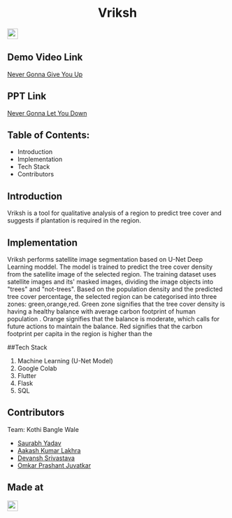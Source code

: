<h1 align="center"> Vriksh </h1>
<p align="center">
  </p>
  
<a href="https://hack36.com"> <img src="https://i.postimg.cc/RFFWF4vg/built-at-hack.jpg" height=24px> </a>

## Demo Video Link
<a href=""> Never Gonna Give You Up </a>

## PPT Link
<a href=""> Never Gonna Let You Down </a> 

## Table of Contents:
  * Introduction
  * Implementation
  * Tech Stack
  * Contributors

## Introduction
  Vriksh is a tool for qualitative analysis of a region to predict tree cover and suggests if plantation is required in the region.
  
## Implementation
  Vriksh performs satellite image segmentation based on U-Net Deep Learning moddel. The model is trained to predict the tree cover density from the satellite image of the selected region. The training dataset uses satellite images and its' masked images, dividing the image objects into "trees" and "not-trees". Based on the population density and the predicted tree cover percentage, the selected region can be categorised into three zones: green,orange,red. Green zone signifies that the tree cover density is having a healthy balance with average carbon footprint of human population . Orange signifies that the balance is moderate, which calls for future actions to maintain the balance. Red signifies that the carbon footprint per capita in the region is higher than the
  
##Tech Stack
  1) Machine Learning (U-Net Model)
  2) Google Colab
  3) Flutter
  4) Flask
  5) SQL

## Contributors
  Team: Kothi Bangle Wale
  * [Saurabh Yadav](https://github.com/sy425191)
  * [Aakash Kumar Lakhra](https://github.com/aakashlakhra)
  * [Devansh Srivastava](https://github.com/devanshsks)
  * [Omkar Prashant Juvatkar](https://github.com/megatron3002)

## Made at
<a href="https://hack36.com"> <img src="https://i.postimg.cc/RFFWF4vg/built-at-hack.jpg" height=24px> </a>

